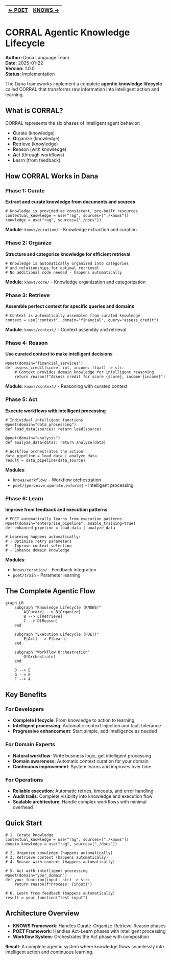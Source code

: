 | [← POET](./poet_design.md) | [KNOWS →](./knows_proposal.md) |
|---|---|

# CORRAL Agentic Knowledge Lifecycle

**Author:** Dana Language Team  
**Date:** 2025-01-22  
**Version:** 1.0.0  
**Status:** Implementation

The Dana frameworks implement a complete **agentic knowledge lifecycle** called CORRAL that transforms raw information into intelligent action and learning.

## What is CORRAL?

CORRAL represents the six phases of intelligent agent behavior:

- **C**urate (knowledge)
- **O**rganize (knowledge) 
- **R**etrieve (knowledge)
- **R**eason (with knowledge)
- **A**ct (through workflows)
- **L**earn (from feedback)

## How CORRAL Works in Dana

### **Phase 1: Curate**
**Extract and curate knowledge from documents and sources**

```dana
# Knowledge is provided as consistent, pre-built resources
contextual_knowledge = use("rag", sources=["./knows"])
knowledge = use("rag", sources=["./docs"])
```

**Module**: `knows/curation/` - Knowledge extraction and curation

### **Phase 2: Organize** 
**Structure and categorize knowledge for efficient retrieval**

```dana
# Knowledge is automatically organized into categories
# and relationships for optimal retrieval
# No additional code needed - happens automatically
```

**Module**: `knows/core/` - Knowledge organization and categorization

### **Phase 3: Retrieve**
**Assemble perfect context for specific queries and domains**

```dana
# Context is automatically assembled from curated knowledge
context = use("context", domain="financial", query="assess_credit")
```

**Module**: `knows/context/` - Context assembly and retrieval

### **Phase 4: Reason**
**Use curated context to make intelligent decisions**

```dana
@poet(domain="financial_services")
def assess_credit(score: int, income: float) -> str:
    # Context provides domain knowledge for intelligent reasoning
    return reason(f"Assess credit for score {score}, income {income}")
```

**Module**: `knows/context/` - Reasoning with curated context

### **Phase 5: Act**
**Execute workflows with intelligent processing**

```dana
# Individual intelligent functions
@poet(domain="data_processing")
def load_data(source): return load(source)

@poet(domain="analysis")
def analyze_data(data): return analyze(data)

# Workflow orchestrates the action
data_pipeline = load_data | analyze_data
result = data_pipeline(data_source)
```

**Modules**: 
- `knows/workflow/` - Workflow orchestration
- `poet/{perceive,operate,enforce}` - Intelligent processing

### **Phase 6: Learn**
**Improve from feedback and execution patterns**

```dana
# POET automatically learns from execution patterns
@poet(domain="enterprise_pipeline", enable_training=true)
def enhanced_pipeline = load_data | analyze_data

# Learning happens automatically:
# - Optimize retry parameters
# - Improve context selection
# - Enhance domain knowledge
```

**Modules**:
- `knows/curation/` - Feedback integration
- `poet/train` - Parameter learning

## The Complete Agentic Flow

```mermaid
graph LR
    subgraph "Knowledge Lifecycle (KNOWS)"
        A[Curate] --> B[Organize]
        B --> C[Retrieve]
        C --> D[Reason]
    end
    
    subgraph "Execution Lifecycle (POET)"
        E[Act] --> F[Learn]
    end
    
    subgraph "Workflow Orchestration"
        G[Orchestrate]
    end
    
    D --> E
    G --> E
    F --> A
```

## Key Benefits

### **For Developers**
- **Complete lifecycle**: From knowledge to action to learning
- **Intelligent processing**: Automatic context injection and fault tolerance
- **Progressive enhancement**: Start simple, add intelligence as needed

### **For Domain Experts**
- **Natural workflow**: Write business logic, get intelligent processing
- **Domain awareness**: Automatic context curation for your domain
- **Continuous improvement**: System learns and improves over time

### **For Operations**
- **Reliable execution**: Automatic retries, timeouts, and error handling
- **Audit trails**: Complete visibility into knowledge and execution flow
- **Scalable architecture**: Handle complex workflows with minimal overhead

## Quick Start

```dana
# 1. Curate knowledge
contextual_knowledge = use("rag", sources=["./knows"])
domain_knowledge = use("rag", sources=["./docs"])

# 2. Organize knowledge (happens automatically)
# 3. Retrieve context (happens automatically)
# 4. Reason with context (happens automatically)

# 5. Act with intelligent processing
@poet(domain="your_domain")
def your_function(input: str) -> str:
    return reason(f"Process: {input}")

# 6. Learn from feedback (happens automatically)
result = your_function("test input")
```

## Architecture Overview

- **KNOWS Framework**: Handles Curate-Organize-Retrieve-Reason phases
- **POET Framework**: Handles Act-Learn phases with intelligent processing
- **Workflow System**: Orchestrates the Act phase with composition

**Result**: A complete agentic system where knowledge flows seamlessly into intelligent action and continuous learning.